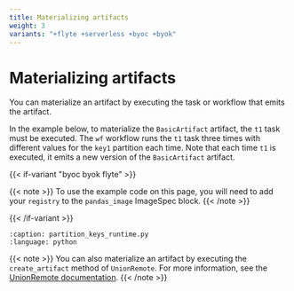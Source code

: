 ```yaml
---
title: Materializing artifacts
weight: 3
variants: "+flyte +serverless +byoc +byok"
---
```


# Materializing artifacts

You can materialize an artifact by executing the task or workflow that emits the artifact.

In the example below, to materialize the `BasicArtifact` artifact, the `t1` task must be executed. The `wf` workflow runs the `t1` task three times with different values for the `key1` partition each time.
Note that each time `t1` is executed, it emits a new version of the `BasicArtifact` artifact.

{{< if-variant "byoc byok flyte" >}}

{{< note >}}
To use the example code on this page, you will need to add your `registry` to the `pandas_image` ImageSpec block.
{{< /note >}}

{{< /if-variant >}}

```--rli-- https://raw.githubusercontent.com/unionai/unionai-examples/main/user_guide/core_concepts/artifacts/partition_keys_runtime.py
:caption: partition_keys_runtime.py
:language: python
```

{{< note >}}
You can also materialize an artifact by executing the `create_artifact` method of `UnionRemote`. For more information, see the [UnionRemote documentation](../../../api-reference/union-sdk/union-remote/index.md).
{{< /note >}}
